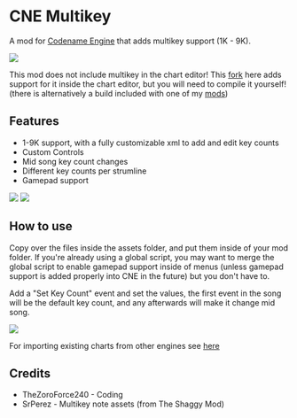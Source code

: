 # CNE Multikey

A mod for [Codename Engine](https://github.com/CodenameCrew/CodenameEngine) that adds multikey support (1K - 9K).

![](https://github.com/TheZoroForce240/CNE-Multikey/blob/main/github/main.png)

This mod does not include multikey in the chart editor! This [fork](https://github.com/TheZoroForce240/CodenameEngine) here adds support for it inside the chart editor, but you will need to compile it yourself! (there is alternatively a build included with one of my [mods](https://gamebanana.com/mods/382037)) 

## Features
- 1-9K support, with a fully customizable xml to add and edit key counts
- Custom Controls
- Mid song key count changes
- Different key counts per strumline
- Gamepad support

![](https://github.com/TheZoroForce240/CNE-Multikey/blob/main/github/controlsmenu.png)
![](https://github.com/TheZoroForce240/CNE-Multikey/blob/main/github/controlsmenugamepad.png)

## How to use

Copy over the files inside the assets folder, and put them inside of your mod folder. If you're already using a global script, you may want to merge the global script to enable gamepad support inside of menus (unless gamepad support is added properly into CNE in the future) but you don't have to.

Add a "Set Key Count" event and set the values, the first event in the song will be the default key count, and any afterwards will make it change mid song.

![](https://github.com/TheZoroForce240/CNE-Multikey/blob/main/github/event.png)

For importing existing charts from other engines see [here](https://www.youtube.com/watch?v=Ic-4EfDPbd8)

## Credits

- TheZoroForce240 - Coding
- SrPerez - Multikey note assets (from The Shaggy Mod)
